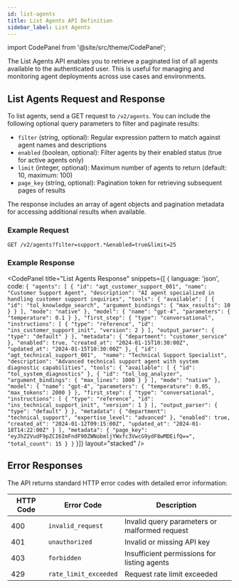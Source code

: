 ```yaml
---
id: list-agents
title: List Agents API Definition
sidebar_label: List Agents
---
```


import CodePanel from '@site/src/theme/CodePanel';

The List Agents API enables you to retrieve a paginated list of all agents 
available to the authenticated user. This is useful for managing and 
monitoring agent deployments across use cases and environments.

## List Agents Request and Response

To list agents, send a GET request to `/v2/agents`. You can include the following optional query parameters to filter and paginate results:

- `filter` (string, optional): Regular expression pattern to match against agent names and descriptions
- `enabled` (boolean, optional): Filter agents by their enabled status (true for active agents only)
- `limit` (integer, optional): Maximum number of agents to return (default: 10, maximum: 100)
- `page_key` (string, optional): Pagination token for retrieving subsequent pages of results

The response includes an array of agent objects and pagination metadata for accessing additional results when available.

### Example Request

`GET /v2/agents?filter=support.*&enabled=true&limit=25`

### Example Response

<CodePanel
  title="List Agents Response"
  snippets={[
    {
      language: 'json',
      code: `{
  "agents": [
    {
      "id": "agt_customer_support_001",
      "name": "Customer Support Agent",
      "description": "AI agent specialized in handling customer support inquiries",
      "tools": {
        "available": [
          {
            "id": "tol_knowledge_search",
            "argument_bindings": {
              "max_results": 10
            }
          }
        ],
        "mode": "native"
      },
      "model": {
        "name": "gpt-4",
        "parameters": {
          "temperature": 0.1
        }
      },
      "first_step": {
        "type": "conversational",
        "instructions": [
          {
            "type": "reference",
            "id": "ins_customer_support_init",
            "version": 2
          }
        ],
        "output_parser": {
          "type": "default"
        }
      },
      "metadata": {
        "department": "customer_service"
      },
      "enabled": true,
      "created_at": "2024-01-15T10:30:00Z",
      "updated_at": "2024-01-15T10:30:00Z"
    },
    {
      "id": "agt_technical_support_001", 
      "name": "Technical Support Specialist",
      "description": "Advanced technical support agent with system diagnostic capabilities",
      "tools": {
        "available": [
          {
            "id": "tol_system_diagnostics"
          },
          {
            "id": "tol_log_analyzer",
            "argument_bindings": {
              "max_lines": 1000
            }
          }
        ],
        "mode": "native"
      },
      "model": {
        "name": "gpt-4",
        "parameters": {
          "temperature": 0.05,
          "max_tokens": 2000
        }
      },
      "first_step": {
        "type": "conversational",
        "instructions": [
          {
            "type": "reference",
            "id": "ins_technical_support_init",
            "version": 1
          }
        ],
        "output_parser": {
          "type": "default"
        }
      },
      "metadata": {
        "department": "technical_support",
        "expertise_level": "advanced"
      },
      "enabled": true,
      "created_at": "2024-01-12T09:15:00Z",
      "updated_at": "2024-01-18T14:22:00Z"
    }
  ],
  "metadata": {
    "page_key": "eyJhZ2VudF9pZCI6ImFndF90ZWNobmljYWxfc3VwcG9ydF8wMDEifQ==",
    "total_count": 15
  }
}`
   }]}
  layout="stacked"
/>


## Error Responses

The API returns standard HTTP error codes with detailed error information:

| HTTP Code | Error Code | Description |
|-----------|------------|-------------|
| 400 | `invalid_request` | Invalid query parameters or malformed request |
| 401 | `unauthorized` | Invalid or missing API key |
| 403 | `forbidden` | Insufficient permissions for listing agents |
| 429 | `rate_limit_exceeded` | Request rate limit exceeded |